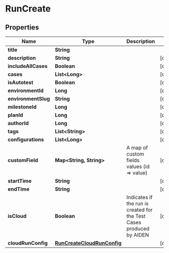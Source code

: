 

# RunCreate


## Properties

| Name | Type | Description | Notes |
|------------ | ------------- | ------------- | -------------|
|**title** | **String** |  |  |
|**description** | **String** |  |  [optional] |
|**includeAllCases** | **Boolean** |  |  [optional] |
|**cases** | **List&lt;Long&gt;** |  |  [optional] |
|**isAutotest** | **Boolean** |  |  [optional] |
|**environmentId** | **Long** |  |  [optional] |
|**environmentSlug** | **String** |  |  [optional] |
|**milestoneId** | **Long** |  |  [optional] |
|**planId** | **Long** |  |  [optional] |
|**authorId** | **Long** |  |  [optional] |
|**tags** | **List&lt;String&gt;** |  |  [optional] |
|**configurations** | **List&lt;Long&gt;** |  |  [optional] |
|**customField** | **Map&lt;String, String&gt;** | A map of custom fields values (id &#x3D;&gt; value) |  [optional] |
|**startTime** | **String** |  |  [optional] |
|**endTime** | **String** |  |  [optional] |
|**isCloud** | **Boolean** | Indicates if the run is created for the Test Cases produced by AIDEN |  [optional] |
|**cloudRunConfig** | [**RunCreateCloudRunConfig**](RunCreateCloudRunConfig.md) |  |  [optional] |



